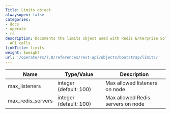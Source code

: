 ```yaml
---
Title: Limits object
alwaysopen: false
categories:
- docs
- operate
- rs
description: Documents the limits object used with Redis Enterprise Software REST
  API calls.
linkTitle: limits
weight: $weight
url: '/operate/rs/7.8/references/rest-api/objects/bootstrap/limits/'
---
```


| Name | Type/Value | Description |
|------|------------|-------------|
| max_listeners      | integer (default:&nbsp;100)    | Max allowed listeners on node |
| max_redis_servers  | integer (default:&nbsp;100)    | Max allowed Redis servers on node |
